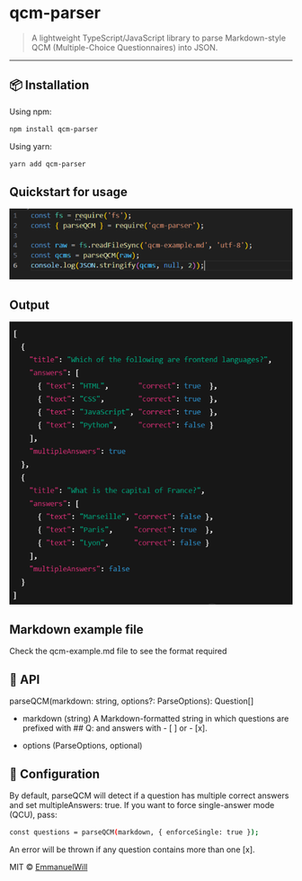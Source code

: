 # qcm-parser

> A lightweight TypeScript/JavaScript library to parse Markdown-style QCM (Multiple-Choice Questionnaires) into JSON.

---

## 📦 Installation

Using npm:
```bash
npm install qcm-parser
```
Using yarn:
```bash
yarn add qcm-parser
```

## Quickstart for usage
![alt text](quick_start.png)

## Output
![alt text](output.png)

## Markdown example file
Check the qcm-example.md file to see the format required

## 📖 API
parseQCM(markdown: string, options?: ParseOptions): Question[]
- markdown (string)
A Markdown-formatted string in which questions are prefixed with ## Q: and answers with - [ ] or - [x].

- options (ParseOptions, optional)

## 🔧 Configuration
By default, parseQCM will detect if a question has multiple correct answers and set multipleAnswers: true. If you want to force single-answer mode (QCU), pass:

```bash
const questions = parseQCM(markdown, { enforceSingle: true });
```
An error will be thrown if any question contains more than one [x].


MIT © [EmmanuelWill](https://github.com/EmmanuelWill)